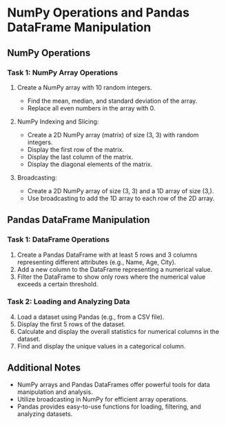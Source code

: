 # NumPy Operations and Pandas DataFrame Manipulation

## NumPy Operations

### Task 1: NumPy Array Operations
1. Create a NumPy array with 10 random integers.
   - Find the mean, median, and standard deviation of the array.
   - Replace all even numbers in the array with 0.

2. NumPy Indexing and Slicing:
   - Create a 2D NumPy array (matrix) of size (3, 3) with random integers.
   - Display the first row of the matrix.
   - Display the last column of the matrix.
   - Display the diagonal elements of the matrix.

3. Broadcasting:
   - Create a 2D NumPy array of size (3, 3) and a 1D array of size (3,).
   - Use broadcasting to add the 1D array to each row of the 2D array.

## Pandas DataFrame Manipulation

### Task 1: DataFrame Operations
1. Create a Pandas DataFrame with at least 5 rows and 3 columns representing different attributes (e.g., Name, Age, City).
2. Add a new column to the DataFrame representing a numerical value.
3. Filter the DataFrame to show only rows where the numerical value exceeds a certain threshold.

### Task 2: Loading and Analyzing Data
4. Load a dataset using Pandas (e.g., from a CSV file).
5. Display the first 5 rows of the dataset.
6. Calculate and display the overall statistics for numerical columns in the dataset.
7. Find and display the unique values in a categorical column.

## Additional Notes
- NumPy arrays and Pandas DataFrames offer powerful tools for data manipulation and analysis.
- Utilize broadcasting in NumPy for efficient array operations.
- Pandas provides easy-to-use functions for loading, filtering, and analyzing datasets.
